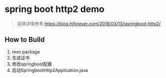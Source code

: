 # spring boot http2 demo

> 具体详情参考 https://blog.hjforever.com/2018/03/13/springboot-http2/

## How to Build
1. mvn package
2. 生成证书
3. 修改springboot配置 
4. 启动SpringbootHttp2Application.java
